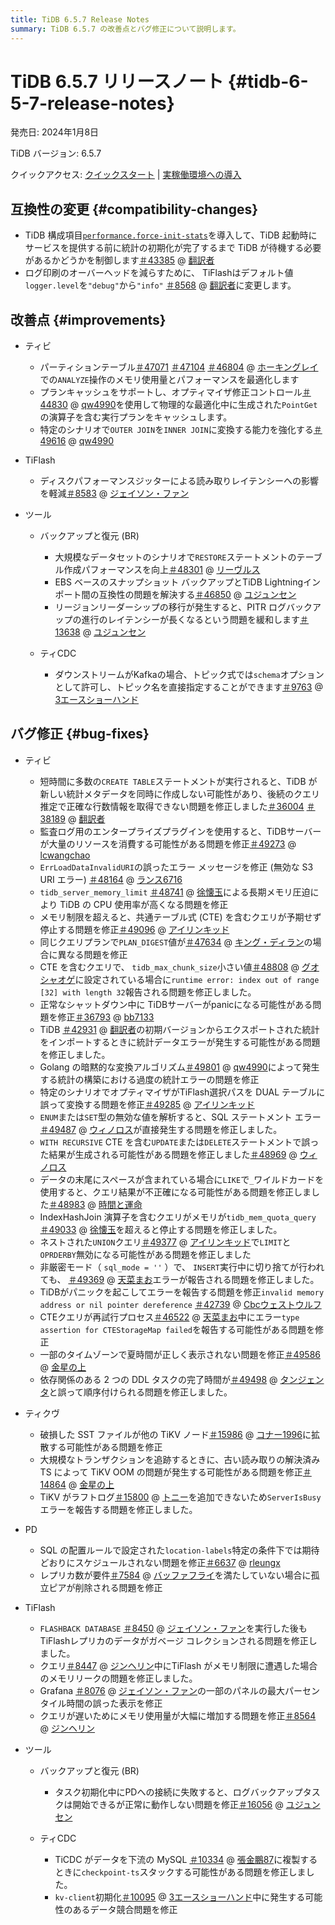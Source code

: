 ```yaml
---
title: TiDB 6.5.7 Release Notes
summary: TiDB 6.5.7 の改善点とバグ修正について説明します。
---
```


# TiDB 6.5.7 リリースノート {#tidb-6-5-7-release-notes}

発売日: 2024年1月8日

TiDB バージョン: 6.5.7

クイックアクセス: [クイックスタート](https://docs.pingcap.com/tidb/v6.5/quick-start-with-tidb) | [実稼働環境への導入](https://docs.pingcap.com/tidb/v6.5/production-deployment-using-tiup)

## 互換性の変更 {#compatibility-changes}

-   TiDB 構成項目[`performance.force-init-stats`](https://docs.pingcap.com/tidb/v6.5/tidb-configuration-file#force-init-stats-new-in-v657)を導入して、TiDB 起動時にサービスを提供する前に統計の初期化が完了するまで TiDB が待機する必要があるかどうかを制御します[＃43385](https://github.com/pingcap/tidb/issues/43385) @ [翻訳者](https://github.com/xuyifangreeneyes)
-   ログ印刷のオーバーヘッドを減らすために、 TiFlashはデフォルト値`logger.level`を`"debug"`から`"info"` [＃8568](https://github.com/pingcap/tiflash/issues/8568) @ [翻訳者](https://github.com/xzhangxian1008)に変更します。

## 改善点 {#improvements}

-   ティビ

    -   パーティションテーブル[＃47071](https://github.com/pingcap/tidb/issues/47071) [＃47104](https://github.com/pingcap/tidb/issues/47104) [＃46804](https://github.com/pingcap/tidb/issues/46804) @ [ホーキングレイ](https://github.com/hawkingrei)での`ANALYZE`操作のメモリ使用量とパフォーマンスを最適化します
    -   プランキャッシュをサポートし、オプティマイザ修正コントロール[＃44830](https://github.com/pingcap/tidb/issues/44830) @ [qw4990](https://github.com/qw4990)を使用して物理的な最適化中に生成された`PointGet`の演算子を含む実行プランをキャッシュします。
    -   特定のシナリオで`OUTER JOIN`を`INNER JOIN`に変換する能力を強化する[＃49616](https://github.com/pingcap/tidb/issues/49616) @ [qw4990](https://github.com/qw4990)

-   TiFlash

    -   ディスクパフォ​​ーマンスジッターによる読み取りレイテンシーへの影響を軽減[＃8583](https://github.com/pingcap/tiflash/issues/8583) @ [ジェイソン・ファン](https://github.com/JaySon-Huang)

-   ツール

    -   バックアップと復元 (BR)

        -   大規模なデータセットのシナリオで`RESTORE`ステートメントのテーブル作成パフォーマンスを向上[＃48301](https://github.com/pingcap/tidb/issues/48301) @ [リーヴルス](https://github.com/Leavrth)
        -   EBS ベースのスナップショット バックアップとTiDB Lightningインポート間の互換性の問題を解決する[＃46850](https://github.com/pingcap/tidb/issues/46850) @ [ユジュンセン](https://github.com/YuJuncen)
        -   リージョンリーダーシップの移行が発生すると、PITR ログバックアップの進行のレイテンシーが長くなるという問題を緩和します[＃13638](https://github.com/tikv/tikv/issues/13638) @ [ユジュンセン](https://github.com/YuJuncen)

    -   ティCDC

        -   ダウンストリームがKafkaの場合、トピック式では`schema`オプションとして許可し、トピック名を直接指定することができます[＃9763](https://github.com/pingcap/tiflow/issues/9763) @ [3エースショーハンド](https://github.com/3AceShowHand)

## バグ修正 {#bug-fixes}

-   ティビ

    -   短時間に多数の`CREATE TABLE`ステートメントが実行されると、TiDB が新しい統計メタデータを同時に作成しない可能性があり、後続のクエリ推定で正確な行数情報を取得できない問題を修正しました[＃36004](https://github.com/pingcap/tidb/issues/36004) [＃38189](https://github.com/pingcap/tidb/issues/38189) @ [翻訳者](https://github.com/xuyifangreeneyes)
    -   監査ログ用のエンタープライズプラグインを使用すると、TiDBサーバーが大量のリソースを消費する可能性がある問題を修正[＃49273](https://github.com/pingcap/tidb/issues/49273) @ [lcwangchao](https://github.com/lcwangchao)
    -   `ErrLoadDataInvalidURI`の誤ったエラー メッセージを修正 (無効な S3 URI エラー) [＃48164](https://github.com/pingcap/tidb/issues/48164) @ [ランス6716](https://github.com/lance6716)
    -   `tidb_server_memory_limit` [＃48741](https://github.com/pingcap/tidb/issues/48741) @ [徐懐玉](https://github.com/XuHuaiyu)による長期メモリ圧迫により TiDB の CPU 使用率が高くなる問題を修正
    -   メモリ制限を超えると、共通テーブル式 (CTE) を含むクエリが予期せず停止する問題を修正[＃49096](https://github.com/pingcap/tidb/issues/49096) @ [アイリンキッド](https://github.com/AilinKid)
    -   同じクエリプランで`PLAN_DIGEST`値が[＃47634](https://github.com/pingcap/tidb/issues/47634) @ [キング・ディラン](https://github.com/King-Dylan)の場合に異なる問題を修正
    -   CTE を含むクエリで、 `tidb_max_chunk_size`小さい値[＃48808](https://github.com/pingcap/tidb/issues/48808) @ [グオシャオゲ](https://github.com/guo-shaoge)に設定されている場合に`runtime error: index out of range [32] with length 32`報告される問題を修正しました。
    -   正常なシャットダウン中に TiDBサーバーがpanicになる可能性がある問題を修正[＃36793](https://github.com/pingcap/tidb/issues/36793) @ [bb7133](https://github.com/bb7133)
    -   TiDB [＃42931](https://github.com/pingcap/tidb/issues/42931) @ [翻訳者](https://github.com/xuyifangreeneyes)の初期バージョンからエクスポートされた統計をインポートするときに統計データエラーが発生する可能性がある問題を修正しました。
    -   Golang の暗黙的な変換アルゴリズム[＃49801](https://github.com/pingcap/tidb/issues/49801) @ [qw4990](https://github.com/qw4990)によって発生する統計の構築における過度の統計エラーの問題を修正
    -   特定のシナリオでオプティマイザがTiFlash選択パスを DUAL テーブルに誤って変換する問題を修正[＃49285](https://github.com/pingcap/tidb/issues/49285) @ [アイリンキッド](https://github.com/AilinKid)
    -   `ENUM`または`SET`型の無効な値を解析すると、SQL ステートメント エラー[＃49487](https://github.com/pingcap/tidb/issues/49487) @ [ウィノロス](https://github.com/winoros)が直接発生する問題を修正しました。
    -   `WITH RECURSIVE` CTE を含む`UPDATE`または`DELETE`ステートメントで誤った結果が生成される可能性がある問題を修正しました[＃48969](https://github.com/pingcap/tidb/issues/48969) @ [ウィノロス](https://github.com/winoros)
    -   データの末尾にスペースが含まれている場合に`LIKE`で`_`ワイルドカードを使用すると、クエリ結果が不正確になる可能性がある問題を修正しました[＃48983](https://github.com/pingcap/tidb/issues/48983) @ [時間と運命](https://github.com/time-and-fate)
    -   IndexHashJoin 演算子を含むクエリがメモリが`tidb_mem_quota_query` [＃49033](https://github.com/pingcap/tidb/issues/49033) @ [徐懐玉](https://github.com/XuHuaiyu)を超えると停止する問題を修正しました。
    -   ネストされた`UNION`クエリ[＃49377](https://github.com/pingcap/tidb/issues/49377) @ [アイリンキッド](https://github.com/AilinKid)で`LIMIT`と`OPRDERBY`無効になる可能性がある問題を修正しました
    -   非厳密モード（ `sql_mode = ''` ）で、 `INSERT`実行中に切り捨てが行われても、 [＃49369](https://github.com/pingcap/tidb/issues/49369) @ [天菜まお](https://github.com/tiancaiamao)エラーが報告される問題を修正しました。
    -   TiDBがパニックを起こしてエラーを報告する問題を修正`invalid memory address or nil pointer dereference` [＃42739](https://github.com/pingcap/tidb/issues/42739) @ [Cbcウェストウルフ](https://github.com/CbcWestwolf)
    -   CTEクエリが再試行プロセス[＃46522](https://github.com/pingcap/tidb/issues/46522) @ [天菜まお](https://github.com/tiancaiamao)中にエラー`type assertion for CTEStorageMap failed`を報告する可能性がある問題を修正
    -   一部のタイムゾーンで夏時間が正しく表示されない問題を修正[＃49586](https://github.com/pingcap/tidb/issues/49586) @ [金星の上](https://github.com/overvenus)
    -   依存関係のある 2 つの DDL タスクの完了時間が[＃49498](https://github.com/pingcap/tidb/issues/49498) @ [タンジェンタ](https://github.com/tangenta)と誤って順序付けられる問題を修正しました。

-   ティクヴ

    -   破損した SST ファイルが他の TiKV ノード[＃15986](https://github.com/tikv/tikv/issues/15986) @ [コナー1996](https://github.com/Connor1996)に拡散する可能性がある問題を修正
    -   大規模なトランザクションを追跡するときに、古い読み取りの解決済み TS によって TiKV OOM の問題が発生する可能性がある問題を修正[＃14864](https://github.com/tikv/tikv/issues/14864) @ [金星の上](https://github.com/overvenus)
    -   TiKV がラフトログ[＃15800](https://github.com/tikv/tikv/issues/15800) @ [トニー](https://github.com/tonyxuqqi)を追加できないため`ServerIsBusy`エラーを報告する問題を修正しました。

-   PD

    -   SQL の配置ルールで設定された`location-labels`特定の条件下では期待どおりにスケジュールされない問題を修正[＃6637](https://github.com/tikv/pd/issues/6637) @ [rleungx](https://github.com/rleungx)
    -   レプリカ数が要件[＃7584](https://github.com/tikv/pd/issues/7584) @ [バッファフライ](https://github.com/bufferflies)を満たしていない場合に孤立ピアが削除される問題を修正

-   TiFlash

    -   `FLASHBACK DATABASE` [＃8450](https://github.com/pingcap/tiflash/issues/8450) @ [ジェイソン・ファン](https://github.com/JaySon-Huang)を実行した後もTiFlashレプリカのデータがガベージ コレクションされる問題を修正しました。
    -   クエリ[＃8447](https://github.com/pingcap/tiflash/issues/8447) @ [ジンヘリン](https://github.com/JinheLin)中にTiFlash がメモリ制限に遭遇した場合のメモリリークの問題を修正しました。
    -   Grafana [＃8076](https://github.com/pingcap/tiflash/issues/8076) @ [ジェイソン・ファン](https://github.com/JaySon-Huang)の一部のパネルの最大パーセンタイル時間の誤った表示を修正
    -   クエリが遅いためにメモリ使用量が大幅に増加する問題を修正[＃8564](https://github.com/pingcap/tiflash/issues/8564) @ [ジンヘリン](https://github.com/JinheLin)

-   ツール

    -   バックアップと復元 (BR)

        -   タスク初期化中にPDへの接続に失敗すると、ログバックアップタスクは開始できるが正常に動作しない問題を修正[＃16056](https://github.com/tikv/tikv/issues/16056) @ [ユジュンセン](https://github.com/YuJuncen)

    -   ティCDC

        -   TiCDC がデータを下流の MySQL [＃10334](https://github.com/pingcap/tiflow/issues/10334) @ [張金鵬87](https://github.com/zhangjinpeng87)に複製するときに`checkpoint-ts`スタックする可能性がある問題を修正しました。
        -   `kv-client`初期化[＃10095](https://github.com/pingcap/tiflow/issues/10095) @ [3エースショーハンド](https://github.com/3AceShowHand)中に発生する可能性のあるデータ競合問題を修正
